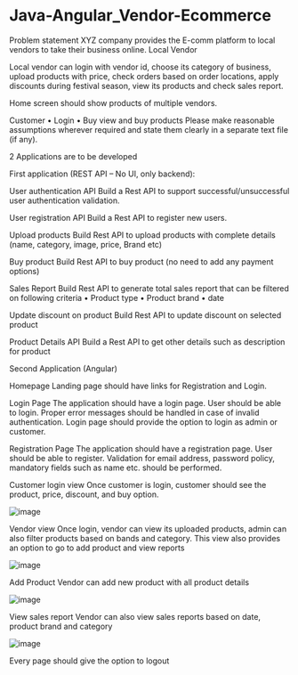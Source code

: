 # Java-Angular_Vendor-Ecommerce

Problem statement 
XYZ company provides the E-comm platform to local vendors to take their business online. 
Local Vendor

Local vendor can login with vendor id, choose its category of business, upload products with price, check orders based on order locations, apply discounts during festival season, view its products and check sales report.

Home screen should show products of multiple vendors.

Customer
• Login
• Buy view and buy products
Please make reasonable assumptions wherever required and state them clearly in a separate text file (if any).

2 Applications are to be developed

First application (REST API – No UI, only backend):

User authentication API 
Build a Rest API to support successful/unsuccessful user authentication validation.

User registration API 
Build a Rest API to register new users.

Upload products
Build Rest API to upload products with complete details (name, category, image, price, Brand etc)

Buy product
Build Rest API to buy product (no need to add any payment options)

Sales Report
Build Rest API to generate total sales report that can be filtered on following criteria 
• Product type
• Product brand
• date

Update discount on product
Build Rest API to update discount on selected product

Product Details API 
Build a Rest API to get other details such as description for product




Second Application (Angular)


Homepage 
Landing page should have links for Registration and Login.

Login Page 
The application should have a login page. User should be able to login. Proper error messages should be handled in case of invalid authentication. Login page should provide the option to login as admin or customer.

Registration Page 
The application should have a registration page. User should be able to register. Validation for email address, password policy, mandatory fields such as name etc. should be performed.

Customer login view
Once customer is login, customer should see the product, price, discount, and buy option.

![image](https://github.com/YashKeshari/Java-Angular_Vendor-Ecommerce/assets/79370070/36635b04-bbc9-471a-891d-6fc39dbec830)

Vendor view
Once login, vendor can view its uploaded products, admin can also filter products based on bands and category.
This view also provides an option to go to add product and view reports

![image](https://github.com/YashKeshari/Java-Angular_Vendor-Ecommerce/assets/79370070/3badec55-2cf4-4412-87c4-888fd29fea44)

Add Product
Vendor can add new product with all product details

![image](https://github.com/YashKeshari/Java-Angular_Vendor-Ecommerce/assets/79370070/1e52cdaf-1fc5-4462-b3be-436bd3580244)

View sales report
Vendor can also view sales reports based on date, product brand and category

![image](https://github.com/YashKeshari/Java-Angular_Vendor-Ecommerce/assets/79370070/32ad00df-2f5a-4a7d-8d0b-19f305f24bc9)

Every page should give the option to logout
